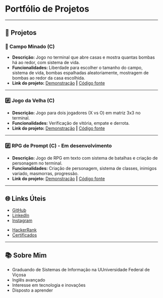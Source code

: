 # Portfólio de Projetos

---

## 📂 Projetos

### 🧨​ Campo Minado (C)
- **Descrição:** Jogo no terminal que abre casas e mostra quantas bombas há ao redor, com sistema de vida.
- **Funcionalidades:** Liberdade para escolher o tamanho do campo, sistema de vida, bombas espalhadas aleatoriamente, mostragem de bombas ao redor da casa escolhida.
- **Link do projeto:** [Demonstração](https://github.com/leomzto/projetos/blob/main/c/campo%20minado/README.md) **|** [Código fonte](https://github.com/leomzto/projetos/blob/main/c/campo%20minado/campo.c)

---

### #️⃣​ Jogo da Velha (C) 
- **Descrição:** Jogo para dois jogadores (X vs O) em matriz 3x3 no terminal.
- **Funcionalidades:** Verificação de vitória, empate e derrota.
- **Link do projeto:** [Demonstração](https://github.com/leomzto/projetos/blob/main/c/jogo%20da%20velha/README.md) **|** [Código fonte](https://github.com/leomzto/projetos/blob/main/c/jogo%20da%20velha/velha.c)

---

### #️⃣​ RPG de Prompt (C) - Em desenvolvimento 
- **Descrição:** Jogo de RPG em texto com sistema de batalhas e criação de personagem no terminal.
- **Funcionalidades:** Criação de personagem, sistema de classes, inimigos variado, masmorras, progressão.
- **Link do projeto:** [Demonstração](https://github.com/leomzto/RDPQuest/blob/main/README.md) **|** [Código fonte](https://github.com/leomzto/RDPQuest/tree/main/rdp/src)

---

## 🌐 Links Úteis
- [GitHub](<https://github.com/leomzto/>)
- [LinkedIn](<https://www.linkedin.com/in/leomzto/>)
- [Instagram](<https://www.instagram.com/leomzto/>)
<!-- - [LeetCode](https://leetcode.com/u/leomzto/) -->
- [HackerRank](https://www.hackerrank.com/profile/leomzto)
- [Certificados]()

---

## 📚 Sobre Mim
- Graduando de Sistemas de Informação na UUniversidade Federal de Viçosa
- Inglês avançado
- Interesse em tecnologia e inovações
- Disposto a aprender
